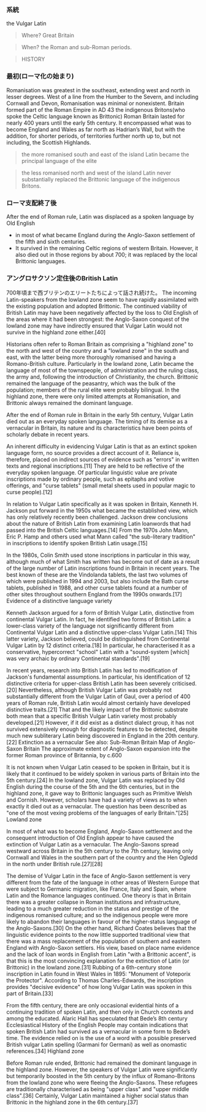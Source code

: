 ### 系統
the Vulgar Latin

> Where?
Great Britain

> When?
the Roman and sub-Roman periods. 

> HISTORY
### 最初(ローマ化の始まり)
Romanisation was greatest in the southeast, extending west and north in lesser degrees. West of a line from the Humber to the Severn, and including Cornwall and Devon, Romanisation was minimal or nonexistent.
Britain formed part of the Roman Empire in AD 43
the indigenous Britons(who spoke the Celtic language known as Brittonic)
Roman Britain lasted for nearly 400 years until the early 5th century.
It encompassed what was to become England and Wales as far north as Hadrian’s Wall, but with the addition, for shorter periods, of territories further north up to, but not including, the Scottish Highlands.

> the more romanised south and east of the island
Latin became the principal language of the elite 

> the less romanised north and west of the island
Latin never substantially replaced the Brittonic language of the indigenous Britons.

### ローマ支配終了後
After the end of Roman rule, Latin was displaced as a spoken language by Old English
- in most of what became England during the Anglo-Saxon settlement of the fifth and sixth centuries.
- It survived in the remaining Celtic regions of western Britain. However, it also died out in those regions by about 700; it was replaced by the local Brittonic languages.

### アングロサクソン定住後のBritish Latin
700年頃まで西ブリテンのエリートたちによって話され続けた。
The incoming Latin-speakers from the lowland zone seem to have rapidly assimilated with the existing population and adopted Brittonic.
The continued viability of British Latin may have been negatively affected by the loss to Old English of the areas where it had been strongest: the Anglo-Saxon conquest of the lowland zone may have indirectly ensured that Vulgar Latin would not survive in the highland zone either.[40]

Historians often refer to Roman Britain as comprising a "highland zone" to the north and west of the country and a "lowland zone" in the south and east, with the latter being more thoroughly romanised and having a Romano-British culture. Particularly in the lowland zone, Latin became the language of most of the townspeople, of administration and the ruling class, the army and, following the introduction of Christianity, the church. Brittonic remained the language of the peasantry, which was the bulk of the population; members of the rural elite were probably bilingual. In the highland zone, there were only limited attempts at Romanisation, and Brittonic always remained the dominant language.

After the end of Roman rule in Britain in the early 5th century, Vulgar Latin died out as an everyday spoken language. The timing of its demise as a vernacular in Britain, its nature and its characteristics have been points of scholarly debate in recent years.

An inherent difficulty in evidencing Vulgar Latin is that as an extinct spoken language form, no source provides a direct account of it. Reliance is, therefore, placed on indirect sources of evidence such as "errors" in written texts and regional inscriptions.[11] They are held to be reflective of the everyday spoken language. Of particular linguistic value are private inscriptions made by ordinary people, such as epitaphs and votive offerings, and "curse tablets" (small metal sheets used in popular magic to curse people).[12]

In relation to Vulgar Latin specifically as it was spoken in Britain, Kenneth H. Jackson put forward in the 1950s what became the established view, which has only relatively recently been challenged. Jackson drew conclusions about the nature of British Latin from examining Latin loanwords that had passed into the British Celtic languages.[14] From the 1970s John Mann, Eric P. Hamp and others used what Mann called "the sub-literary tradition" in inscriptions to identify spoken British Latin usage.[15]

In the 1980s, Colin Smith used stone inscriptions in particular in this way, although much of what Smith has written has become out of date as a result of the large number of Latin inscriptions found in Britain in recent years. The best known of these are the Vindolanda tablets, the last two volumes of which were published in 1994 and 2003, but also include the Bath curse tablets, published in 1988, and other curse tablets found at a number of other sites throughout southern England from the 1990s onwards.[17]
Evidence of a distinctive language variety

Kenneth Jackson argued for a form of British Vulgar Latin, distinctive from continental Vulgar Latin. In fact, he identified two forms of British Latin: a lower-class variety of the language not significantly different from Continental Vulgar Latin and a distinctive upper-class Vulgar Latin.[14] This latter variety, Jackson believed, could be distinguished from Continental Vulgar Latin by 12 distinct criteria.[18] In particular, he characterised it as a conservative, hypercorrect "school" Latin with a "sound-system [which] was very archaic by ordinary Continental standards".[19]

In recent years, research into British Latin has led to modification of Jackson's fundamental assumptions. In particular, his identification of 12 distinctive criteria for upper-class British Latin has been severely criticised.[20] Nevertheless, although British Vulgar Latin was probably not substantially different from the Vulgar Latin of Gaul, over a period of 400 years of Roman rule, British Latin would almost certainly have developed distinctive traits.[21] That and the likely impact of the Brittonic substrate both mean that a specific British Vulgar Latin variety most probably developed.[21] However, if it did exist as a distinct dialect group, it has not survived extensively enough for diagnostic features to be detected, despite much new subliterary Latin being discovered in England in the 20th century.[22]
Extinction as a vernacular
See also: Sub-Roman Britain
Map of Anglo-Saxon Britain
The approximate extent of Anglo-Saxon expansion into the former Roman province of Britannia, by c.600

It is not known when Vulgar Latin ceased to be spoken in Britain, but it is likely that it continued to be widely spoken in various parts of Britain into the 5th century.[24] In the lowland zone, Vulgar Latin was replaced by Old English during the course of the 5th and the 6th centuries, but in the highland zone, it gave way to Brittonic languages such as Primitive Welsh and Cornish. However, scholars have had a variety of views as to when exactly it died out as a vernacular. The question has been described as "one of the most vexing problems of the languages of early Britain."[25]
Lowland zone

In most of what was to become England, Anglo-Saxon settlement and the consequent introduction of Old English appear to have caused the extinction of Vulgar Latin as a vernacular. The Anglo-Saxons spread westward across Britain in the 5th century to the 7th century, leaving only Cornwall and Wales in the southern part of the country and the Hen Ogledd in the north under British rule.[27][28]

The demise of Vulgar Latin in the face of Anglo-Saxon settlement is very different from the fate of the language in other areas of Western Europe that were subject to Germanic migration, like France, Italy and Spain, where Latin and the Romance languages continued. One theory is that in Britain there was a greater collapse in Roman institutions and infrastructure, leading to a much greater reduction in the status and prestige of the indigenous romanised culture; and so the indigenous people were more likely to abandon their languages in favour of the higher-status language of the Anglo-Saxons.[30] On the other hand, Richard Coates believes that the linguistic evidence points to the now little supported traditional view that there was a mass replacement of the population of southern and eastern England with Anglo-Saxon settlers. His view, based on place name evidence and the lack of loan words in English from Latin "with a Brittonic accent", is that this is the most convincing explanation for the extinction of Latin (or Brittonic) in the lowland zone.[31]
Rubbing of a 6th-century stone inscription in Latin found in West Wales in 1895: "Monument of Voteporix the Protector". According to Thomas Charles-Edwards, the inscription provides "decisive evidence" of how long Vulgar Latin was spoken in this part of Britain.[33]

From the fifth century, there are only occasional evidential hints of a continuing tradition of spoken Latin, and then only in Church contexts and among the educated. Alaric Hall has speculated that Bede’s 8th century Ecclesiastical History of the English People may contain indications that spoken British Latin had survived as a vernacular in some form to Bede’s time. The evidence relied on is the use of a word with a possible preserved British vulgar Latin spelling (Garmani for Germani) as well as onomastic references.[34]
Highland zone

Before Roman rule ended, Brittonic had remained the dominant language in the highland zone. However, the speakers of Vulgar Latin were significantly but temporarily boosted in the 5th century by the influx of Romano-Britons from the lowland zone who were fleeing the Anglo-Saxons. These refugees are traditionally characterised as being "upper class" and "upper middle class".[36] Certainly, Vulgar Latin maintained a higher social status than Brittonic in the highland zone in the 6th century.[37]

